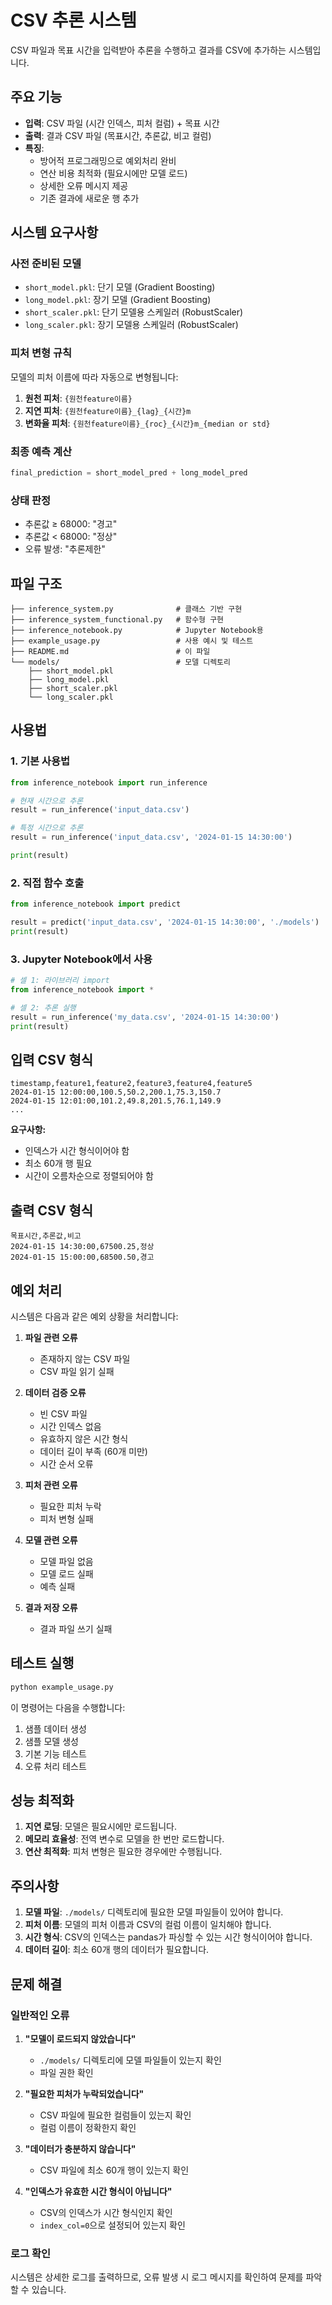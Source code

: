 # CSV 추론 시스템

CSV 파일과 목표 시간을 입력받아 추론을 수행하고 결과를 CSV에 추가하는 시스템입니다.

## 주요 기능

- **입력**: CSV 파일 (시간 인덱스, 피처 컬럼) + 목표 시간
- **출력**: 결과 CSV 파일 (목표시간, 추론값, 비고 컬럼)
- **특징**: 
  - 방어적 프로그래밍으로 예외처리 완비
  - 연산 비용 최적화 (필요시에만 모델 로드)
  - 상세한 오류 메시지 제공
  - 기존 결과에 새로운 행 추가

## 시스템 요구사항

### 사전 준비된 모델
- `short_model.pkl`: 단기 모델 (Gradient Boosting)
- `long_model.pkl`: 장기 모델 (Gradient Boosting)
- `short_scaler.pkl`: 단기 모델용 스케일러 (RobustScaler)
- `long_scaler.pkl`: 장기 모델용 스케일러 (RobustScaler)

### 피처 변형 규칙
모델의 피처 이름에 따라 자동으로 변형됩니다:

1. **원천 피처**: `{원천feature이름}`
2. **지연 피처**: `{원천feature이름}_{lag}_{시간}m`
3. **변화율 피처**: `{원천feature이름}_{roc}_{시간}m_{median or std}`

### 최종 예측 계산
```python
final_prediction = short_model_pred + long_model_pred
```

### 상태 판정
- 추론값 ≥ 68000: "경고"
- 추론값 < 68000: "정상"
- 오류 발생: "추론제한"

## 파일 구조

```
├── inference_system.py              # 클래스 기반 구현
├── inference_system_functional.py   # 함수형 구현
├── inference_notebook.py            # Jupyter Notebook용
├── example_usage.py                 # 사용 예시 및 테스트
├── README.md                        # 이 파일
└── models/                          # 모델 디렉토리
    ├── short_model.pkl
    ├── long_model.pkl
    ├── short_scaler.pkl
    └── long_scaler.pkl
```

## 사용법

### 1. 기본 사용법

```python
from inference_notebook import run_inference

# 현재 시간으로 추론
result = run_inference('input_data.csv')

# 특정 시간으로 추론
result = run_inference('input_data.csv', '2024-01-15 14:30:00')

print(result)
```

### 2. 직접 함수 호출

```python
from inference_notebook import predict

result = predict('input_data.csv', '2024-01-15 14:30:00', './models')
print(result)
```

### 3. Jupyter Notebook에서 사용

```python
# 셀 1: 라이브러리 import
from inference_notebook import *

# 셀 2: 추론 실행
result = run_inference('my_data.csv', '2024-01-15 14:30:00')
print(result)
```

## 입력 CSV 형식

```csv
timestamp,feature1,feature2,feature3,feature4,feature5
2024-01-15 12:00:00,100.5,50.2,200.1,75.3,150.7
2024-01-15 12:01:00,101.2,49.8,201.5,76.1,149.9
...
```

**요구사항:**
- 인덱스가 시간 형식이어야 함
- 최소 60개 행 필요
- 시간이 오름차순으로 정렬되어야 함

## 출력 CSV 형식

```csv
목표시간,추론값,비고
2024-01-15 14:30:00,67500.25,정상
2024-01-15 15:00:00,68500.50,경고
```

## 예외 처리

시스템은 다음과 같은 예외 상황을 처리합니다:

1. **파일 관련 오류**
   - 존재하지 않는 CSV 파일
   - CSV 파일 읽기 실패

2. **데이터 검증 오류**
   - 빈 CSV 파일
   - 시간 인덱스 없음
   - 유효하지 않은 시간 형식
   - 데이터 길이 부족 (60개 미만)
   - 시간 순서 오류

3. **피처 관련 오류**
   - 필요한 피처 누락
   - 피처 변형 실패

4. **모델 관련 오류**
   - 모델 파일 없음
   - 모델 로드 실패
   - 예측 실패

5. **결과 저장 오류**
   - 결과 파일 쓰기 실패

## 테스트 실행

```bash
python example_usage.py
```

이 명령어는 다음을 수행합니다:
1. 샘플 데이터 생성
2. 샘플 모델 생성
3. 기본 기능 테스트
4. 오류 처리 테스트

## 성능 최적화

1. **지연 로딩**: 모델은 필요시에만 로드됩니다.
2. **메모리 효율성**: 전역 변수로 모델을 한 번만 로드합니다.
3. **연산 최적화**: 피처 변형은 필요한 경우에만 수행됩니다.

## 주의사항

1. **모델 파일**: `./models/` 디렉토리에 필요한 모델 파일들이 있어야 합니다.
2. **피처 이름**: 모델의 피처 이름과 CSV의 컬럼 이름이 일치해야 합니다.
3. **시간 형식**: CSV의 인덱스는 pandas가 파싱할 수 있는 시간 형식이어야 합니다.
4. **데이터 길이**: 최소 60개 행의 데이터가 필요합니다.

## 문제 해결

### 일반적인 오류

1. **"모델이 로드되지 않았습니다"**
   - `./models/` 디렉토리에 모델 파일들이 있는지 확인
   - 파일 권한 확인

2. **"필요한 피처가 누락되었습니다"**
   - CSV 파일에 필요한 컬럼들이 있는지 확인
   - 컬럼 이름이 정확한지 확인

3. **"데이터가 충분하지 않습니다"**
   - CSV 파일에 최소 60개 행이 있는지 확인

4. **"인덱스가 유효한 시간 형식이 아닙니다"**
   - CSV의 인덱스가 시간 형식인지 확인
   - `index_col=0`으로 설정되어 있는지 확인

### 로그 확인

시스템은 상세한 로그를 출력하므로, 오류 발생 시 로그 메시지를 확인하여 문제를 파악할 수 있습니다.
